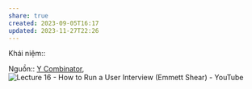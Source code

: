 ```yaml
---
share: true
created: 2023-09-05T16:17
updated: 2023-11-27T22:26
---
```

Khái niệm:: 

Nguồn:: [Y Combinator](../../../../%CE%9E%20Ngu%E1%BB%93n/Y%20Combinator.md), ![Lecture 16 - How to Run a User Interview (Emmett Shear) - YouTube](https://www.youtube.com/watch?v=qAws7eXItMk)